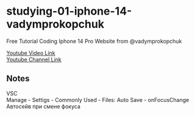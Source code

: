 # studying-01-iphone-14-vadymprokopchuk  
Free Tutorial Coding Iphone 14 Pro Website from @vadymprokopchuk  

[Youtube Video Link](https://www.youtube.com/watch?v=2dVPFVX3ZZ0)  
[Youtube Channel Link](https://www.youtube.com/@vadymprokopchuk)  

## Notes  

VSC  
Manage - Settigs - Commonly Used - Files: Auto Save - onFocusChange  
Автосейв при смене фокуса  




